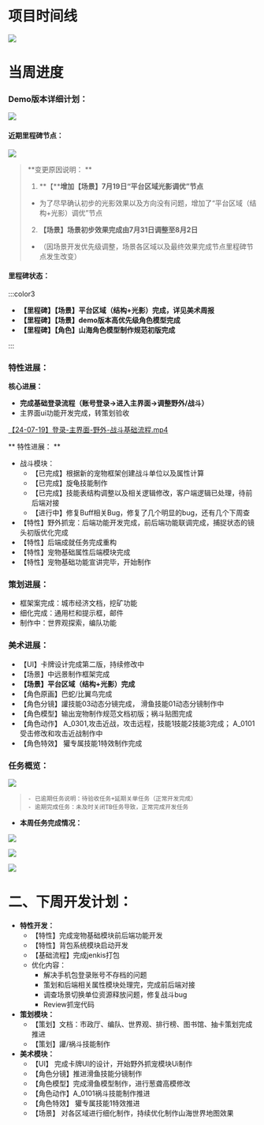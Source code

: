 # 项目时间线
![](https://cdn.nlark.com/yuque/0/2024/png/12926950/1718348510478-cf9c4bdf-a79e-479c-a140-4f43cbbdbc6a.png)

# 当周进度
### Demo版本详细计划：
![](https://cdn.nlark.com/yuque/0/2024/png/12926950/1721376658199-0f0648aa-f3f0-4fe9-b0ab-eea337e8a29f.png)

#### 近期里程碑节点：
![](https://cdn.nlark.com/yuque/0/2024/png/12926950/1721375863457-493332ef-7a8b-4c4c-996f-87211618ca2b.png)

> **变更原因说明： **
>
> 1. **【****增加【场景】7月19日“平台区域光影调优”节点**
> + 为了尽早确认初步的光影效果以及方向没有问题，增加了“平台区域（结构+光影）调优”节点
> 2. **【场景】场景初步效果完成由7月31日调整至8月2日**
> + （因场景开发优先级调整，场景各区域以及最终效果完成节点里程碑节点发生改变）
>

#### 里程碑状态：
:::color3
+ **【里程碑】【场景】平台区域（结构+光影）完成，详见美术周报**
+ **【里程碑】【场景】demo版本高优先级角色模型完成**
+ **【里程碑】【角色】山海角色模型制作规范初版完成**

:::

### 特性进展： 
**核心进展：**

+ **完成基础登录流程（账号登录->进入主界面->调整野外/战斗）**
+ 主界面ui功能开发完成，转策划验收

[【24-07-19】登录-主界面-野外-战斗基础流程.mp4](https://snh48group.yuque.com/attachments/yuque/0/2024/mp4/12926950/1721377094927-a769a69e-691c-4ab4-9924-126d3ff7dd9c.mp4)



**  特性进展：  **

+ 战斗模块：
    - 【已完成】根据新的宠物框架创建战斗单位以及属性计算
    - 【已完成】旋龟技能制作
    - 【已完成】技能表结构调整以及相关逻辑修改，客户端逻辑已处理，待前后端对接
    - 【进行中】修复Buff相关Bug，修复了几个明显的bug，还有几个下周查
+ 【特性】野外抓宠：后端功能开发完成，前后端功能联调完成，捕捉状态的镜头初版优化完成
+ 【特性】后端成就任务完成重构
+ 【特性】宠物基础属性后端模块完成
+ 【特性】宠物基础功能宣讲完毕，开始制作  
 

### 策划进展：
+ 框架案完成：城市经济文档，挖矿功能
+ 细化完成：通用栏和提示框，邮件
+ 制作中：世界观探索，编队功能  
 

### 美术进展：  
+ 【UI】卡牌设计完成第二版，持续修改中  
+ 【场景】中远景制作框架完成
+ **【场景】平台区域（结构+光影）完成**
+ 【角色原画】巴蛇/比翼鸟完成  
+ 【角色分镜】讙技能03动态分镜完成， 滑鱼技能01动态分镜制作中    
+ 【角色模型】输出宠物制作规范文档初版；祸斗贴图完成
+ 【角色动作】 A_0301,攻击近战，攻击远程，技能1技能2技能3完成； A_0101受击修改和攻击近战制作中  
+ 【角色特效】 獾专属技能1特效制作完成  

### 任务概览：
![](https://cdn.nlark.com/yuque/0/2024/png/12926950/1721377444803-4eca4ab4-1376-4908-b0a5-db85ec03fbf7.png)

>     - 已逾期任务说明：待验收任务+延期关单任务（正常开发完成）
>     - 逾期完成任务：未及时关闭TB任务导致，正常完成开发任务
>

+ **本周任务完成情况：**

![](https://cdn.nlark.com/yuque/0/2024/png/12926950/1721377495028-86175a17-c4ea-4abd-b591-ff9f24353b32.png)

![](https://cdn.nlark.com/yuque/0/2024/png/12926950/1721377510755-6d950372-6e1a-4ec2-94d6-565b4568e397.png)

![](https://cdn.nlark.com/yuque/0/2024/png/12926950/1721377529959-433bcf4c-cb14-4407-8e1d-9fbbfb752b85.png)

# 二、下周开发计划：
+ **特性开发：**
    - 【特性】完成宠物基础模块前后端功能开发
    - 【特性】背包系统模块启动开发
    - 【基础流程】完成jenkis打包  
    - 优化内容：
        * 解决手机包登录账号不存档的问题
        * 策划和后端相关属性模块处理完，完成前后端对接
        * 调查场景切换单位资源释放问题，修复战斗bug
        * Review抓宠代码  
+ **策划模块：**
    - 【策划】文档：市政厅、编队、世界观、排行榜、图书馆、抽卡策划完成推进
    - 【策划】讙/祸斗技能制作  
+ **美术模块：**
    - 【UI】 完成卡牌UI的设计，开始野外抓宠模块Ui制作  
    - 【角色分镜】推进滑鱼技能分镜制作
    - 【角色模型】完成滑鱼模型制作，进行葱聋高模修改  
    - 【角色动作】A_0101祸斗技能制作推进
    - 【角色特效】 獾专属技能1特效推进
    - 【场景】 对各区域进行细化制作，持续优化制作山海世界地图效果







